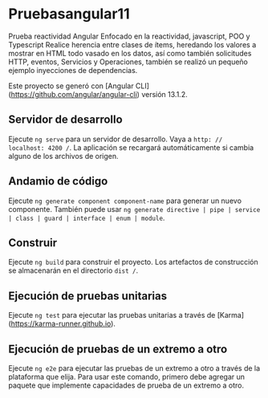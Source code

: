 # Pruebasangular11
Prueba reactividad Angular
Enfocado en la reactividad, javascript, POO y Typescript
Realice herencia entre clases de ítems, heredando los valores a mostrar en HTML todo vasado en  los datos, así como también solicitudes HTTP, eventos, Servicios y Operaciones, también se realizó un pequeño ejemplo inyecciones de dependencias.


Este proyecto se generó con [Angular CLI] (https://github.com/angular/angular-cli) versión 13.1.2.

## Servidor de desarrollo

Ejecute `ng serve` para un servidor de desarrollo. Vaya a `http: // localhost: 4200 /`. La aplicación se recargará automáticamente si cambia alguno de los archivos de origen.

## Andamio de código

Ejecute `ng generate component component-name` para generar un nuevo componente. También puede usar `ng generate directive | pipe | service | class | guard | interface | enum | module`.

## Construir

Ejecute `ng build` para construir el proyecto. Los artefactos de construcción se almacenarán en el directorio `dist /`.

## Ejecución de pruebas unitarias

Ejecute `ng test` para ejecutar las pruebas unitarias a través de [Karma] (https://karma-runner.github.io).

## Ejecución de pruebas de un extremo a otro

Ejecute `ng e2e` para ejecutar las pruebas de un extremo a otro a través de la plataforma que elija. Para usar este comando, primero debe agregar un paquete que implemente capacidades de prueba de un extremo a otro.

